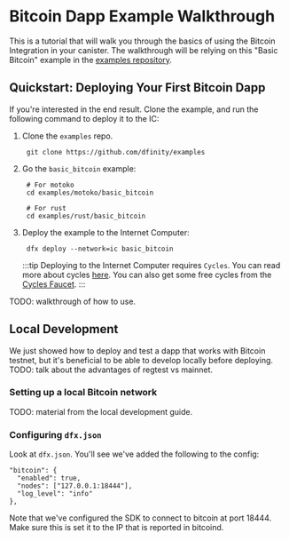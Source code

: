 # Bitcoin Dapp Example Walkthrough

This is a tutorial that will walk you through the basics of using the Bitcoin Integration in your canister.
The walkthrough will be relying on this "Basic Bitcoin" example in the [examples repository](https://github.com/dfinity/examples/).

## Quickstart: Deploying Your First Bitcoin Dapp

If you're interested in the end result. Clone the example, and run the following
command to deploy it to the IC:

1. Clone the `examples` repo.

        git clone https://github.com/dfinity/examples

2. Go the `basic_bitcoin` example:

        # For motoko
        cd examples/motoko/basic_bitcoin

        # For rust
        cd examples/rust/basic_bitcoin

3. Deploy the example to the Internet Computer:

        dfx deploy --network=ic basic_bitcoin

    :::tip
    Deploying to the Internet Computer requires `Cycles`. You can read more about cycles [here](../../../concepts/tokens-cycles.md). You can also get some free cycles from the [Cycles Faucet](../../quickstart/cycles-faucet.md).
    :::

TODO: walkthrough of how to use.

## Local Development

We just showed how to deploy and test a dapp that works with Bitcoin testnet,
but it's beneficial to be able to develop locally before deploying. TODO: talk about
the advantages of regtest vs mainnet.

### Setting up a local Bitcoin network

TODO: material from the local development guide.

### Configuring `dfx.json`

Look at `dfx.json`. You'll see we've added the following to the config:

    "bitcoin": {
      "enabled": true,
      "nodes": ["127.0.0.1:18444"],
      "log_level": "info"
    },

Note that we've configured the SDK to connect to bitcoin at port 18444. Make sure
this is set it to the IP that is reported in bitcoind.
